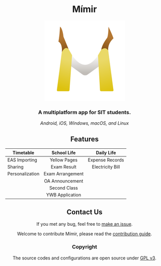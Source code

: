 <div align="center">

# Mímir

<img src="assets/icon.svg" alt="Icon" width="256">

### A multiplatform app for SIT students.

*Android, iOS, Windows, macOS, and Linux*

## Features

| Timetable       |   School Life    |    Daily Life    |
|-----------------|:----------------:|:----------------:|
| EAS Importing   |   Yellow Pages   | Expense Records  |
| Sharing         |   Exam Result    | Electricity Bill |
| Personalization | Exam Arrangement |                  |
|                 | OA Announcement  |                  |
|                 |   Second Class   |                  |
|                 | YWB Application  |                  |

## Contact Us

If you met any bug, feel free to [make an issue](https://github.com/liplum/mimir/issues/new).

Welcome to contribute Mímir, please read the [contribution guide](specifications/CONTRIBUTION_GUIDE.md).

### Copyright

The source codes and configurations are open source under [GPL v3](LICENSE).
</div>

